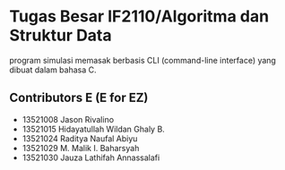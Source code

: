 # Tugas Besar IF2110/Algoritma dan Struktur Data
program simulasi memasak berbasis CLI (command-line interface) yang dibuat dalam bahasa C.

## Contributors E (E for EZ)
- 13521008 Jason Rivalino <br/>
- 13521015 Hidayatullah Wildan Ghaly B. <br/>
- 13521024 Raditya Naufal Abiyu <br/>
- 13521029 M. Malik I. Baharsyah <br/>
- 13521030 Jauza Lathifah Annassalafi <br/>
 
